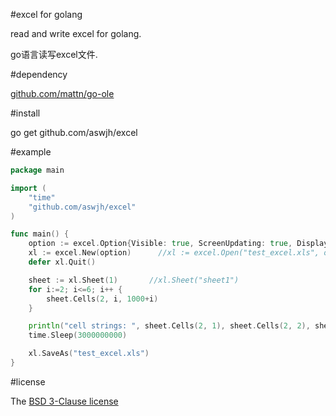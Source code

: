 ﻿#excel for golang

read and write excel for golang.

go语言读写excel文件.

#dependency

[github.com/mattn/go-ole][ole]

#install

go get github.com/aswjh/excel

#example
``` go
package main

import (
	"time"
	"github.com/aswjh/excel"
)

func main() {
	option := excel.Option{Visible: true, ScreenUpdating: true, DisplayAlerts: true}
	xl := excel.New(option)      //xl := excel.Open("test_excel.xls", option)
	defer xl.Quit()

	sheet := xl.Sheet(1)       //xl.Sheet("sheet1")
	for i:=2; i<=6; i++ {
		sheet.Cells(2, i, 1000+i)
	}

	println("cell strings: ", sheet.Cells(2, 1), sheet.Cells(2, 2), sheet.Cells(2, 3))
	time.Sleep(3000000000)

	xl.SaveAs("test_excel.xls")
}

```

#license

The [BSD 3-Clause license][bsd]

[ole]: http://github.com/mattn/go-ole
[bsd]: http://opensource.org/licenses/BSD-3-Clause

